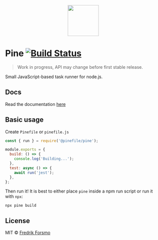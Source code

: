 <div align="center">
  <a href="https://github.com/pinefile/pine">
    <img src="https://avatars.githubusercontent.com/u/70938295?s=200&v=4" width="100px" height="100px" />
  </a>
</div>

# Pine [![Build Status](https://github.com/pinefile/pine/workflows/build/badge.svg)](https://github.com/pinefile/pine/actions)

> Work in progress, API may change before first stable release.

Small JavaScript-based task runner for node.js.

## Docs

Read the documentation [here](/docs)

## Basic usage

Create `Pinefile` or `pinefile.js`

```js
const { run } = require('@pinefile/pine');

module.exports = {
  build: () => {
    console.log('Building...');
  },
  test: async () => {
    await run('jest');
  },
};
```

Then run it! It is best to either place `pine` inside a npm run script or run it with `npx`:

```
npx pine build
```

## License

MIT © [Fredrik Forsmo](https://github.com/frozzare)
